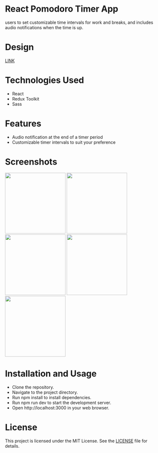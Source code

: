 # React Pomodoro Timer App

users to set customizable time intervals for work and breaks, and includes audio notifications when the time is up.

# Design

[LINK](https://dribbble.com/shots/4172422-Pomotroid-Screens/attachments/10241013?mode=media)

# Technologies Used

- React
- Redux Toolkit
- Sass

# Features

- Audio notification at the end of a timer period
- Customizable timer intervals to suit your preference

# Screenshots

<img src="./src/assets/img/screenshots/01.png" width="200"> <img src="./src/assets/img/screenshots/02.png" width="200"> <img src="./src/assets/img/screenshots/03.png" width="200"> <img src="./src/assets/img/screenshots/04.png" width="200"> <img src="./src/assets/img/screenshots/05.png" width="200">

# Installation and Usage

- Clone the repository.
- Navigate to the project directory.
- Run npm install to install dependencies.
- Run npm run dev to start the development server.
- Open http://localhost:3000 in your web browser.

# License

This project is licensed under the MIT License. See the [LICENSE](./LICENSE.md) file for details.
